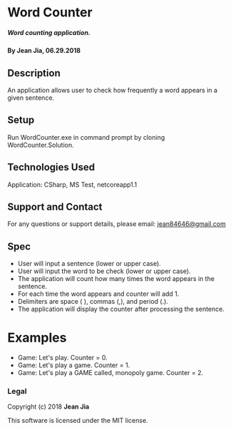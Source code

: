 # Word Counter

##### Word counting application.

#### By Jean Jia, 06.29.2018

## Description

An application allows user to check how frequently a word appears in a given sentence.

## Setup

Run WordCounter.exe in command prompt by cloning WordCounter.Solution.

## Technologies Used

Application: CSharp, MS Test, netcoreapp1.1

## Support and Contact

For any questions or support details, please email:
jean84646@gmail.com

## Spec

* User will input a sentence  (lower or upper case).
* User will input the word to be check (lower or upper case).
* The application will count how many times the word appears in the sentence.
* For each time the word appears and counter will add 1.
* Delimiters are space ( ), commas (,), and period (.).
* The application will display the counter after processing the sentence.

# Examples

* Game: Let's play. Counter = 0.
* Game: Let's play a game. Counter = 1.
* Game: Let's play a GAME called, monopoly game. Counter = 2.

### Legal

Copyright (c) 2018 **Jean Jia**

This software is licensed under the MIT license.
